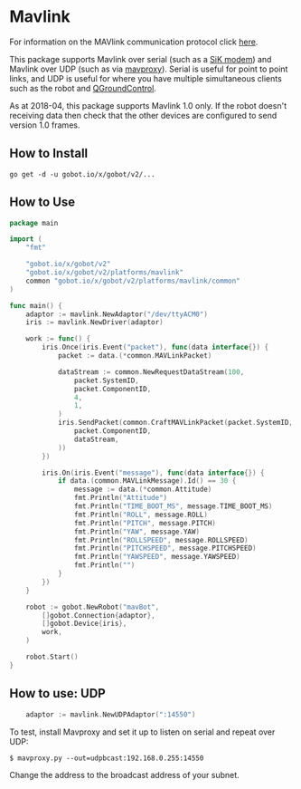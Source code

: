 # Mavlink

For information on the MAVlink communication protocol click [here](http://qgroundcontrol.org/mavlink/start).

This package supports Mavlink over serial (such as a
[SiK modem](http://ardupilot.org/copter/docs/common-sik-telemetry-radio.html))
and Mavlink over UDP (such as via
[mavproxy](https://github.com/ArduPilot/MAVProxy)).  Serial is useful
for point to point links, and UDP is useful for where you have
multiple simultaneous clients such as the robot and
[QGroundControl](http://qgroundcontrol.com/).

As at 2018-04, this package supports Mavlink 1.0 only.  If the robot
doesn't receiving data then check that the other devices are
configured to send version 1.0 frames.

## How to Install

```
go get -d -u gobot.io/x/gobot/v2/...

```

## How to Use

```go
package main

import (
	"fmt"

	"gobot.io/x/gobot/v2"
	"gobot.io/x/gobot/v2/platforms/mavlink"
	common "gobot.io/x/gobot/v2/platforms/mavlink/common"
)

func main() {
	adaptor := mavlink.NewAdaptor("/dev/ttyACM0")
	iris := mavlink.NewDriver(adaptor)

	work := func() {
		iris.Once(iris.Event("packet"), func(data interface{}) {
			packet := data.(*common.MAVLinkPacket)

			dataStream := common.NewRequestDataStream(100,
				packet.SystemID,
				packet.ComponentID,
				4,
				1,
			)
			iris.SendPacket(common.CraftMAVLinkPacket(packet.SystemID,
				packet.ComponentID,
				dataStream,
			))
		})

		iris.On(iris.Event("message"), func(data interface{}) {
			if data.(common.MAVLinkMessage).Id() == 30 {
				message := data.(*common.Attitude)
				fmt.Println("Attitude")
				fmt.Println("TIME_BOOT_MS", message.TIME_BOOT_MS)
				fmt.Println("ROLL", message.ROLL)
				fmt.Println("PITCH", message.PITCH)
				fmt.Println("YAW", message.YAW)
				fmt.Println("ROLLSPEED", message.ROLLSPEED)
				fmt.Println("PITCHSPEED", message.PITCHSPEED)
				fmt.Println("YAWSPEED", message.YAWSPEED)
				fmt.Println("")
			}
		})
	}

	robot := gobot.NewRobot("mavBot",
		[]gobot.Connection{adaptor},
		[]gobot.Device{iris},
		work,
	)

	robot.Start()
}
```

## How to use: UDP

``` go
	adaptor := mavlink.NewUDPAdaptor(":14550")
```

To test, install Mavproxy and set it up to listen on serial and repeat
over UDP:

`$ mavproxy.py --out=udpbcast:192.168.0.255:14550`

Change the address to the broadcast address of your subnet.
